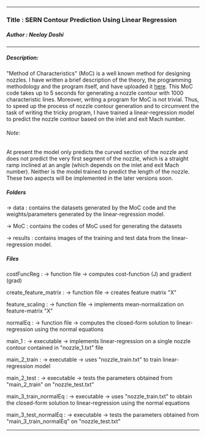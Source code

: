 ---------------------------

### Title : SERN Contour Prediction Using Linear Regression

##### Author : Neelay Doshi

---------------------------

##### Description:
"Method of Characteristics" (MoC) is a well known method for designing nozzles. I have written a brief description of the theory, the programming methodology and the program itself, and have uploaded it [here](https://github.com/neelaydoshi/nozzle-design-using-MoC). This MoC code takes up to 5 seconds for generating a nozzle contour with 1000 characteristic lines. Moreover, writing a program for MoC is not trivial. Thus, to speed up the process of nozzle contour generation and to circumvent the task of writing the tricky program, I have trained a linear-regression model to predict the nozzle contour based on the inlet and exit Mach number. 

###### Note: 
At present the model only predicts the curved section of the nozzle and does not predict the very first segment of the nozzle, which is a straight ramp inclined at an angle (which depends on the inlet and exit Mach number). Neither is the model trained to predict the length of the nozzle. These two aspects will be implemented in the later versions soon.

##### Folders
-> data	: contains the datasets generated by the MoC code and the weights/parameters generated by the linear-regression model.

-> MoC		: contains the codes of MoC used for generating the datasets

-> results 	: contains images of the training and test data from the linear-regression model.

##### Files
costFuncReg :
-> function file 
-> computes cost-function (J) and gradient (grad)

create_feature_matrix :
-> function file 
-> creates feature matrix "X"

feature_scaling :
-> function file 
-> implements mean-normalization on feature-matrix "X" 

normalEq : 
-> function file 
-> computes the closed-form solution to linear-regression using the normal equations

main_1 :
-> executable
-> implements linear-regression on a single nozzle contour contained in "nozzle_1.txt" file

main_2_train :
-> executable
-> uses "nozzle_train.txt" to train linear-regression model

main_2_test :
-> executable
-> tests the parameters obtained from "main_2_train" on "nozzle_test.txt"

main_3_train_normalEq :
-> executable
-> uses "nozzle_train.txt" to obtain the closed-form solution to linear-regression using the normal equations

main_3_test_normalEq :
-> executable
-> tests the parameters obtained from "main_3_train_normalEq" on "nozzle_test.txt"

---------------------------















